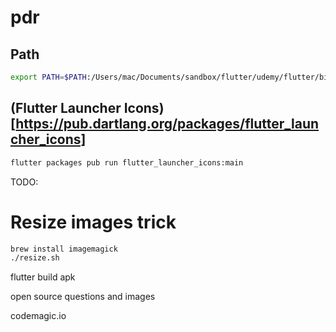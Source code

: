 # pdr

## Path

```bash
export PATH=$PATH:/Users/mac/Documents/sandbox/flutter/udemy/flutter/bin
```

## (Flutter Launcher Icons)[https://pub.dartlang.org/packages/flutter_launcher_icons]

```bash
flutter packages pub run flutter_launcher_icons:main
```

TODO:

# Resize images trick

```bash
brew install imagemagick
./resize.sh
```

flutter build apk

open source questions and images


codemagic.io

